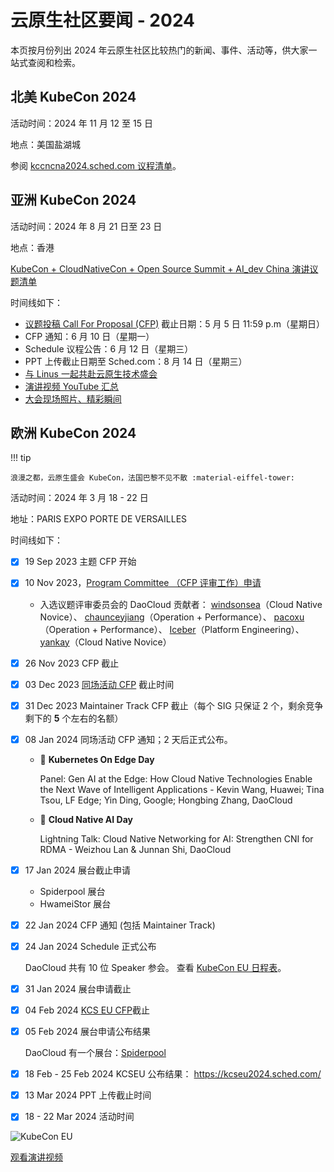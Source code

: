 # 云原生社区要闻 - 2024

本页按月份列出 2024 年云原生社区比较热门的新闻、事件、活动等，供大家一站式查阅和检索。

## 北美 KubeCon 2024

活动时间：2024 年 11 月 12 至 15 日

地点：美国盐湖城

参阅 [kccncna2024.sched.com 议程清单](https://kccncna2024.sched.com/)。

## 亚洲 KubeCon 2024

活动时间：2024 年 8 月 21 日至 23 日

地点：香港

[KubeCon + CloudNativeCon + Open Source Summit + AI_dev China 演讲议题清单](https://kccncossaidevchn2024.sched.com/)

时间线如下：

- [议题投稿 Call For Proposal (CFP)](https://events.linuxfoundation.org/kubecon-cloudnativecon-open-source-summit-ai-dev-china/program/call-for-proposal/)
  截止日期：5 月 5 日 11:59 p.m（星期日）
- CFP 通知：6 月 10 日（星期一）
- Schedule 议程公告：6 月 12 日（星期三）
- PPT 上传截止日期至 Sched.com：8 月 14 日（星期三）
- [与 Linus 一起共赴云原生技术盛会](https://mp.weixin.qq.com/s/mp_khGr-NAvecVdeUaAdMw)
- [演讲视频 YouTube 汇总](https://www.youtube.com/playlist?list=PLj6h78yzYM2NcAGHRxgBHY8x3QTfnZQCv)
- [大会现场照片、精彩瞬间](https://www.flickr.com/photos/143247548@N03/albums/72177720319620132/)

## 欧洲 KubeCon 2024

!!! tip

    浪漫之都，云原生盛会 KubeCon，法国巴黎不见不散 :material-eiffel-tower:

活动时间：2024 年 3 月 18 - 22 日

地址：PARIS EXPO PORTE DE VERSAILLES

时间线如下：

- [x] 19 Sep 2023 主题 CFP 开始

- [x] 10 Nov 2023，[Program Committee （CFP 评审工作）申请](https://forms.gle/ee5pX7847Xpb6SB36)

    - 入选议题评审委员会的 DaoCloud 贡献者：
      [windsonsea](https://github.com/windsonsea)（Cloud Native Novice）、
      [chaunceyjiang](https://github.com/chaunceyjiang)（Operation + Performance）、
      [pacoxu](https://github.com/pacoxu)（Operation + Performance）、
      [Iceber](https://github.com/Iceber)（Platform Engineering）、
      [yankay](https://github.com/yankay)（Cloud Native Novice）

- [x] 26 Nov 2023 CFP 截止

- [x] 03 Dec 2023 [同场活动 CFP](https://events.linuxfoundation.org/kubecon-cloudnativecon-europe/co-located-events/cfp-colocated-events/) 截止时间

- [x] 31 Dec 2023 Maintainer Track CFP 截止（每个 SIG 只保证 2 个，剩余竞争剩下的 **5** 个左右的名额）

- [x] 08 Jan 2024 同场活动 CFP 通知；2 天后正式公布。
    - 🎉 __Kubernetes On Edge Day__
    
        Panel: Gen AI at the Edge: How Cloud Native Technologies Enable the Next Wave of Intelligent Applications - Kevin Wang, Huawei; Tina Tsou, LF Edge; Yin Ding, Google; Hongbing Zhang, DaoCloud

    - 🎉 __Cloud Native AI Day__ 
    
        Lightning Talk: Cloud Native Networking for AI: Strengthen CNI for RDMA - Weizhou Lan & Junnan Shi, DaoCloud

- [x] 17 Jan 2024 展台截止申请
    - Spiderpool 展台
    - HwameiStor 展台

- [x] 22 Jan 2024 CFP 通知 (包括 Maintainer Track)

- [x] 24 Jan 2024 Schedule 正式公布

    DaoCloud 共有 10 位 Speaker 参会。
    查看 [KubeCon EU 日程表](https://events.linuxfoundation.org/kubecon-cloudnativecon-europe/program/schedule/)。

- [x] 31 Jan 2024 展台申请截止

- [x] 04 Feb 2024 [KCS EU CFP](https://docs.google.com/forms/d/e/1FAIpQLSfndK6hEDUQlC75_fol0NotaK_FrSC1D1EB-GTP3AsLpRecjw/viewform)截止

- [x] 05 Feb 2024 展台申请公布结果

    DaoCloud 有一个展台：[Spiderpool](https://spidernet-io.github.io/spiderpool/v0.9/)

- [x] 18 Feb - 25 Feb 2024 KCSEU 公布结果： <https://kcseu2024.sched.com/>

- [x] 13 Mar 2024 PPT 上传截止时间

- [x] 18 - 22 Mar 2024 活动时间

![KubeCon EU](../images/kubecon-eu.jpeg)

[观看演讲视频](https://www.youtube.com/playlist?list=PLROmsd5kH8pC1mMMuoNPtgOv3qJkzs1h7)
